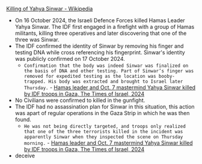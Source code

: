 [Killing of Yahya Sinwar - Wikipedia](https://en.wikipedia.org/wiki/Killing_of_Yahya_Sinwar)

- On 16 October 2024, the Israeli Defence Forces killed Hamas Leader Yahya Sinwar. The IDF first engaged in a firefight with a group of Hamas militants, killing three operatives and later discovering that one of the three was Sinwar. 
- The IDF confirmed the identity of Sinwar by removing his finger and testing DNA while cross referencing his fingerprint. Sinwar's identity was publicly confirmed on 17 October 2024.
	- `Confirmation that the body was indeed Sinwar was finalized on the basis of DNA and other testing. Part of Sinwar’s finger was removed for expedited testing as the location was booby-trapped. His body was extracted and brought to Israel later Thursday.` - [Hamas leader and Oct. 7 mastermind Yahya Sinwar killed by IDF troops in Gaza, The Times of Israel, 2024](https://www.timesofisrael.com/high-likelihood-hamas-leader-oct-7-mastermind-yahya-sinwar-killed-by-troops-in-gaza/)
- No Civilians were confirmed to killed in the gunfight.
- The IDF had no assassination plan for Sinwar in this situation, this action was apart of regular operations in the Gaza Strip in which he was then found.
	- `He was not being directly targeted, and troops only realized that one of the three terrorists killed in the incident was apparently Sinwar when they inspected the scene on Thursday morning.` - [Hamas leader and Oct. 7 mastermind Yahya Sinwar killed by IDF troops in Gaza, The Times of Israel, 2024](https://www.timesofisrael.com/high-likelihood-hamas-leader-oct-7-mastermind-yahya-sinwar-killed-by-troops-in-gaza/)
- deceive 